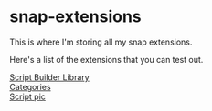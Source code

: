 # snap-extensions

This is where I'm storing all my snap extensions.

Here's a list of the extensions that you can test out.

<a href="https://snap.berkeley.edu/snap/snap.html#present:Username=ego-lay_atman-bay&ProjectName=script%20builder">Script Builder Library</a>
<br>
<a href="https://snap.berkeley.edu/snap/snap.html#present:Username=ego-lay_atman-bay&ProjectName=categories%20extension">Categories</a>
<br>
<a href="https://snap.berkeley.edu/snap/snap.html#present:Username=ego-lay_atman-bay&ProjectName=script%20pic">Script pic</a>
